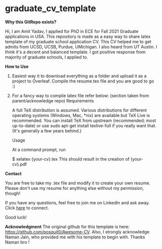 # graduate_cv_template

**Why this GitRepo exists?**

Hi, I am Amit Yadav, I applied for PhD in ECE for Fall 2021 Graduate applications in USA. 
This repository is made as a easy way to share latex template of my graduate school application CV. 
This CV helped me to get admits from UCSD, UCSB, Purdue, UMichigan. I also heard from UT Austin. I think it's a decent and balanced template. I got positive response from majority of graduate schools, I applied to. 

**How to Use**

1. Easiest way it to download everything as a folder and upload it as a project to Overleaf. Compile the resume.tex file and you are good to go :)
2. For a fancy way to complie latex file refer below: (section taken from parent/acknowledge repo)
    Requirements

    A full TeX distribution is assumed. Various distributions for different operating systems (Windows, Mac, *nix) are available but TeX Live is recommended. You       can install TeX from upstream (recommended; most up-to-date) or use sudo apt-get install texlive-full if you really want that. (It's generally a few years behind.)

    Usage

    At a command prompt, run

    $ xelatex {your-cv}.tex
    This should result in the creation of {your-cv}.pdf


**Contact**

You are free to take my .tex file and modify it to create your own resume. Please don't use my resume for anything else without my permission, though!

If you have any questions, feel free to join me on LinkedIn and ask away. Click [here](https://www.linkedin.com/in/amit-kumar-singh-yadav/) to connect.

Good luck!


**Acknowledgment**
The original github for this template is here: https://github.com/posquit0/Awesome-CV. Also, I strongly acknowledge Naman Jain, who provided me with his template to begin with. Thanks Naman bro !
